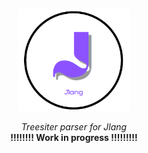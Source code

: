 <p align="center">
  <img src="resources/JlangLogo.png" width="180" alt="Jlang Logo">
</p>

<p align="center">
  <em>Treesiter parser  for Jlang</em>
  <br>
  <b>!!!!!!!! Work in progress !!!!!!!!!</b>
</p>
